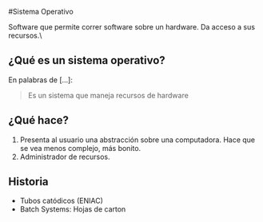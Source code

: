 #Sistema Operativo

Software que permite correr software sobre un hardware. Da acceso a sus recursos.\

## ¿Qué es un sistema operativo?

En palabras de [...]:

> Es un sistema que maneja recursos de hardware

## ¿Qué hace?

1. Presenta al usuario una abstracción sobre una computadora.
   Hace que se vea menos complejo, más bonito.
2. Administrador de recursos.

## Historia

- Tubos catódicos (ENIAC)
- Batch Systems: Hojas de carton 
